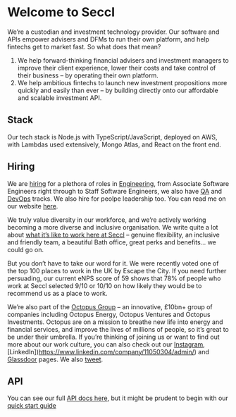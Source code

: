 # Welcome to Seccl

We’re a custodian and investment technology provider. Our software and APIs empower advisers and DFMs to run their own platform, and help fintechs get to market fast. So what does that mean?

1. We help forward-thinking financial advisers and investment managers to improve their client experience, lower their costs and take control of their business – by operating their own platform.
2. We help ambitious fintechs to launch new investment propositions more quickly and easily than ever – by building directly onto our affordable and scalable investment API.
          
## Stack

Our tech stack is Node.js with TypeScript/JavaScript, deployed on AWS, with Lambdas used extensively, Mongo Atlas, and React on the front end.

## Hiring

We are [hiring](https://seccl.tech/careers/) for a plethora of roles in [Engineering](https://seccl.tech/careers/#career-roles), from Associate Software Engineers right through to Staff Software Engineers, we also have [QA](https://seccl.tech/careers/#career-roles) and [DevOps](https://seccl.tech/careers/#career-roles) tracks. We also hire for peolpe leadership too. You can read me on our website [here](https://seccl.tech/careers/). 

We truly value diversity in our workforce, and we’re actively working becoming a more diverse and inclusive organisation. We write quite a lot about [what it’s like to work here at Seccl](https://seccl.tech/blog/be-you-the-world-will-adjust/) – genuine flexibility, an inclusive and friendly team, a beautiful Bath office, great perks and benefits… we could go on.

But you don’t have to take our word for it. We were recently voted one of the top 100 places to work in the UK by Escape the City. If you need further persuading, our current eNPS score of 59 shows that 78% of people who work at Seccl selected 9/10 or 10/10 on how likely they would be to recommend us as a place to work.

We’re also part of the [Octopus Group](https://octopusgroup.com/) – an innovative, £10bn+ group of companies including Octopus Energy, Octopus Ventures and Octopus Investments. Octopus are on a mission to breathe new life into energy and financial services, and improve the lives of millions of people, so it’s great to be under their umbrella. If you’re thinking of joining us or want to find out more about our work culture, you can also check out our [Instagram](https://www.instagram.com/seccltech/), [LinkedIn])https://www.linkedin.com/company/11050304/admin/) and [Glassdoor](https://www.glassdoor.co.uk/Reviews/Seccl-Reviews-E3185313.htm) pages. We also [tweet](https://twitter.com/SecclTech).

## API

You can see our full [API docs here](https://documenter.getpostman.com/view/9710133/SWE55y81#0c64dc25-f49c-4efe-ab0d-8f47da233723), but it might be prudent to begin with our [quick start guide](https://documenter.getpostman.com/view/9710133/TVK5c1dP)
